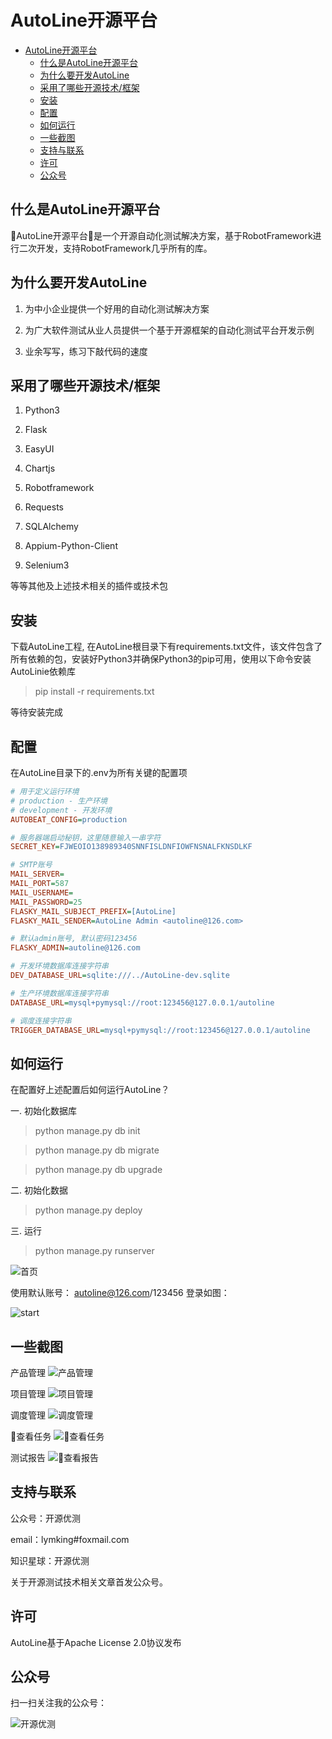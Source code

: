 # AutoLine开源平台
<!-- TOC -->

- [AutoLine开源平台](#autoline开源平台)
    - [什么是AutoLine开源平台](#什么是autoline开源平台)
    - [为什么要开发AutoLine](#为什么要开发autoline)
    - [采用了哪些开源技术/框架](#采用了哪些开源技术框架)
    - [安装](#安装)
    - [配置](#配置)
    - [如何运行](#如何运行)
    - [一些截图](#一些截图)
    - [支持与联系](#支持与联系)
    - [许可](#许可)
    - [公众号](#公众号)

<!-- /TOC -->

## 什么是AutoLine开源平台

AutoLine开源平台是一个开源自动化测试解决方案，基于RobotFramework进行二次开发，支持RobotFramework几乎所有的库。

## 为什么要开发AutoLine

1. 为中小企业提供一个好用的自动化测试解决方案

2. 为广大软件测试从业人员提供一个基于开源框架的自动化测试平台开发示例

3. 业余写写，练习下敲代码的速度

## 采用了哪些开源技术/框架

1. Python3

2. Flask

3. EasyUI

4. Chartjs

5. Robotframework

6. Requests

7. SQLAlchemy

8. Appium-Python-Client

9. Selenium3

等等其他及上述技术相关的插件或技术包

## 安装

下载AutoLine工程, 在AutoLine根目录下有requirements.txt文件，该文件包含了所有依赖的包，安装好Python3并确保Python3的pip可用，使用以下命令安装AutoLinie依赖库

> pip install -r requirements.txt

等待安装完成

## 配置
在AutoLine目录下的.env为所有关键的配置项

```INI
# 用于定义运行环境
# production - 生产环境
# development - 开发环境 
AUTOBEAT_CONFIG=production

# 服务器端启动秘钥，这里随意输入一串字符
SECRET_KEY=FJWEOIO138989340SNNFISLDNFIOWFNSNALFKNSDLKF

# SMTP账号
MAIL_SERVER=
MAIL_PORT=587
MAIL_USERNAME=
MAIL_PASSWORD=25
FLASKY_MAIL_SUBJECT_PREFIX=[AutoLine]
FLASKY_MAIL_SENDER=AutoLine Admin <autoline@126.com>

# 默认admin账号, 默认密码123456
FLASKY_ADMIN=autoline@126.com

# 开发环境数据库连接字符串
DEV_DATABASE_URL=sqlite:///../AutoLine-dev.sqlite

# 生产环境数据库连接字符串
DATABASE_URL=mysql+pymysql://root:123456@127.0.0.1/autoline

# 调度连接字符串
TRIGGER_DATABASE_URL=mysql+pymysql://root:123456@127.0.0.1/autoline
```

## 如何运行

在配置好上述配置后如何运行AutoLine？

一. 初始化数据库

> python manage.py db init

> python manage.py db migrate

> python manage.py db upgrade

二. 初始化数据

> python manage.py deploy

三. 运行

> python manage.py runserver

![首页](./app/static/images/demo/index.png)

使用默认账号： autoline@126.com/123456 登录如图：

![start](./app/static/images/demo/start.png)  

## 一些截图

产品管理
![产品管理](./app/static/images/demo/product.png)

项目管理
![项目管理](./app/static/images/demo/project.png)

调度管理
![调度管理](./app/static/images/demo/scheduler.png)

查看任务
![查看任务](./app/static/images/demo/task.png)

测试报告
![查看报告](./app/static/images/demo/report.png)

## 支持与联系

公众号：开源优测  

email：lymking#foxmail.com    

知识星球：开源优测  

关于开源测试技术相关文章首发公众号。

## 许可

AutoLine基于Apache License 2.0协议发布

## 公众号

扫一扫关注我的公众号：

![开源优测](./app/static/images/deeptest.jpg)
